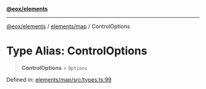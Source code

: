 [**@eox/elements**](../../../README.md)

***

[@eox/elements](../../../modules.md) / [elements/map](../README.md) / ControlOptions

# Type Alias: ControlOptions

> **ControlOptions** = `Options`

Defined in: [elements/map/src/types.ts:99](https://github.com/EOX-A/EOxElements/blob/06d2a3f117adcd4ad69f31388ca5094d06b1baf6/elements/map/src/types.ts#L99)
